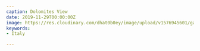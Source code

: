 ```yaml
---
caption: Dolomites View
date: 2019-11-29T00:00:00Z
image: https://res.cloudinary.com/dhat0b0ey/image/upload/v1576945601/gatsby-cloudinary/73480706_124975711945569_841941278756040913_n.jpg
keywords:
- Italy

---
```

